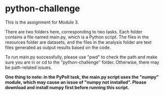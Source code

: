 # python-challenge
This is the assignment for Module 3. 

There are two folders here, corresponding to two tasks. Each folder contains a file named main.py, which is a Python script. The files in the resources folder are datasets, and the files in the analysis folder are text files generated as output results based on the code.

To run main.py successfully, please use "pwd" to check the path and make sure you are in or cd to the "python-challenge" folder. Otherwise, there may be path-related issues.

**One thing to note: in the PyPoll task, the main.py script uses the "numpy" module, which may cause an issue of "numpy not installed". Please download and install numpy first before running this script.**